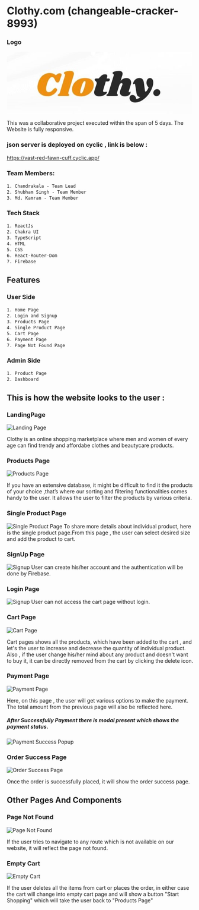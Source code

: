 
# Clothy.com (changeable-cracker-8993)

### Logo 

![Alt text](./src/assets/logo.jpg)

This was a collaborative project executed within the span of 5 days. 
The Website is fully responsive.

### json server is deployed on cyclic , link is below :
https://vast-red-fawn-cuff.cyclic.app/

### Team Members:
    1. Chandrakala - Team Lead
    2. Shubham Singh - Team Member
    3. Md. Kamran - Team Member


### Tech Stack 
    1. ReactJs
    2. Chakra UI
    3. TypeScript
    4. HTML
    5. CSS
    6. React-Router-Dom
    7. Firebase

## Features
### User Side
    1. Home Page
    2. Login and Signup
    3. Products Page
    4. Single Product Page
    5. Cart Page
    6. Payment Page
    7. Page Not Found Page

### Admin Side
    1. Product Page
    2. Dashboard


## This is how the website looks to the user :

### LandingPage
![Landing Page](../changeable-cracker-8993/src/assets/landingpage.png)

Clothy is an online shopping marketplace where men and women of every age can find trendy and affordabe clothes and beautycare products.

### Products Page
![Products Page](../changeable-cracker-8993/src/assets/productspage.png)

If you have an extensive database, it might be difficult to find it the products of your choice ,that’s where our sorting and filtering functionalities comes handy to the user. It allows the user to filter the products by various criteria. 

### Single Product Page
![Single Product Page](../changeable-cracker-8993/src/assets/singleproductpage.png)
To share more details about individual product, here is the single product page.From this page , the user can select desired size and add the product to cart.

### SignUp Page
![Signup](../changeable-cracker-8993/src/assets/signup.png)
User can create his/her account and the authentication will be done by Firebase.

### Login Page
![Signup](../changeable-cracker-8993/src/assets/loginpage.png)
User can not access the cart page without login.


### Cart Page
![Cart Page]()

Cart pages shows all the products, which have been added to the cart , and let's the user to increase and decrease the quantity of individual product.
Also , if the user change his/her mind about any product and doesn't want to buy it, it can be directly removed from the cart by clicking the delete icon.

### Payment Page
![Payment Page]()

Here, on this page , the user will get various options to make the payment. The total amount from the previous page will also be reflected here.

##### After Successfully Payment there is modal present which shows the payment status.

![Payment Success Popup]()

### Order Success Page
![Order Success Page]()

Once the order is successfully placed, it will show the order success page.


## Other Pages And Components

### Page Not Found
![Page Not Found]()

If the user tries to navigate to any route which is not available on our website, it will reflect the page not found.

### Empty Cart
![Empty Cart]()

If the user deletes all the items from cart or places the order, in either case the cart will change into empty cart page and will show a button "Start Shopping" which will take the user back to "Products Page"



